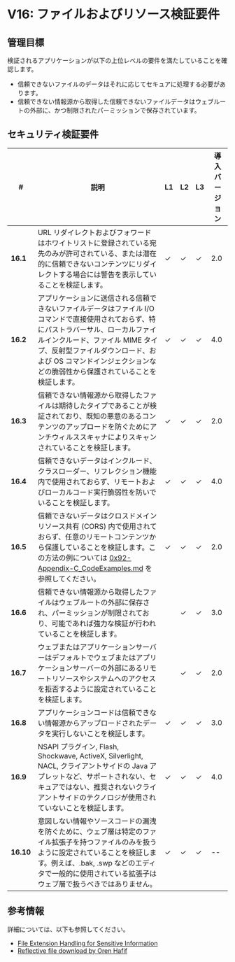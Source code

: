 # V16: ファイルおよびリソース検証要件

## 管理目標

検証されるアプリケーションが以下の上位レベルの要件を満たしていることを確認します。

* 信頼できないファイルのデータはそれに応じてセキュアに処理する必要があります。
* 信頼できない情報源から取得した信頼できないファイルデータはウェブルートの外部に、かつ制限されたパーミッションで保存されています。

## セキュリティ検証要件

| # | 説明 | L1 | L2 | L3 | 導入バージョン |
| --- | --- | --- | --- | -- | -- |
| **16.1** | URL リダイレクトおよびフォワードはホワイトリストに登録されている宛先のみが許可されている、または潜在的に信頼できないコンテンツにリダイレクトする場合には警告を表示していることを検証します。 | ✓ | ✓ | ✓ | 2.0 |
| **16.2** | アプリケーションに送信される信頼できないファイルデータはファイル I/O コマンドで直接使用されておらず、特にパストラバーサル、ローカルファイルインクルード、ファイル MIME タイプ、反射型ファイルダウンロード、および OS コマンドインジェクションなどの脆弱性から保護されていることを検証します。 | ✓ | ✓ | ✓ | 4.0 |
| **16.3** | 信頼できない情報源から取得したファイルは期待したタイプであることが検証されており、既知の悪意のあるコンテンツのアップロードを防ぐためにアンチウィルススキャナによりスキャンされていることを検証します。 | ✓ | ✓ | ✓ | 2.0 |
| **16.4** | 信頼できないデータはインクルード、クラスローダー、リフレクション機能内で使用されておらず、リモートおよびローカルコード実行脆弱性を防いでいることを検証します。 | ✓ | ✓ | ✓ | 4.0 |
| **16.5** | 信頼できないデータはクロスドメインリソース共有 (CORS) 内で使用されておらず、任意のリモートコンテンツから保護していることを検証します。この方法の例については [0x92-Appendix-C_CodeExamples.md](0x92-Appendix-C_CodeExamples.md) を参照してください。 | ✓ | ✓ | ✓ | 2.0 |
| **16.6** | 信頼できない情報源から取得したファイルはウェブルートの外部に保存され、パーミッションが制限されており、可能であれば強力な検証が行われていることを検証します。 |  | ✓ | ✓ | 3.0 |
| **16.7** | ウェブまたはアプリケーションサーバーはデフォルトでウェブまたはアプリケーションサーバーの外部にあるリモートリソースやシステムへのアクセスを拒否するように設定されていることを検証します。 |  | ✓ | ✓ | 2.0 |
| **16.8** | アプリケーションコードは信頼できない情報源からアップロードされたデータを実行しないことを検証します。 | ✓ | ✓ | ✓ | 3.0 |
| **16.9** | NSAPI プラグイン, Flash, Shockwave, ActiveX, Silverlight, NACL, クライアントサイドの Java アプレットなど、サポートされない、セキュアではない、推奨されないクライアントサイドのテクノロジが使用されていないことを検証します。 | ✓ | ✓ | ✓ | 4.0 |
| **16.10** | 意図しない情報やソースコードの漏洩を防ぐために、ウェブ層は特定のファイル拡張子を持つファイルのみを扱うように設定されていることを検証します。例えば、.bak, .swp などのエディタで一般的に使用されている拡張子はウェブ層で扱うべきではありません。 | ✓ | ✓ | ✓ | -- |

## 参考情報

詳細については、以下も参照してください。

* [File Extension Handling for Sensitive Information](https://www.owasp.org/index.php/Unrestricted_File_Upload)
* [Reflective file download by Oren Hafif](https://www.trustwave.com/Resources/SpiderLabs-Blog/Reflected-File-Download---A-New-Web-Attack-Vector/)
